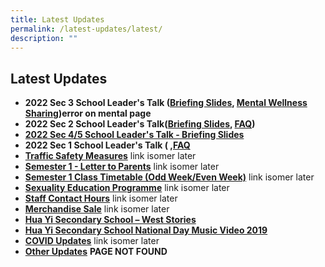 ```yaml
---
title: Latest Updates
permalink: /latest-updates/latest/
description: ""
---
```

## Latest Updates

* **2022 Sec 3 School Leader's Talk ([Briefing Slides](/files/Webinar%20for%20Sec%203%20Parents%202022%20v2.pdf), [Mental Wellness Sharing](https://huayisec.moe.edu.sg/hua-yi/qql/slot/u175/School%20Info/For%20Parents/Academic/2022/WorkshopTHK%20PSP_Mental%20Health_Teenagers_2022.pdf))error on mental page**
* **2022 Sec 2 School Leader's Talk([Briefing Slides](/files/2022-%20Webinar%20for%20Parents%20Sec%202_school%20website.pdf), [FAQ](/files/Sec%202%20Webinar%20with%20Parents%20_%20FAQ%202022.pdf))**
* **[2022 Sec 4/5 School Leader's Talk - Briefing Slides](/files/2022%20Webinar%20for%20Parents%20Sec%204_5_For%20school%20website.pdf)**
* **2022 Sec 1 School Leader's Talk ( ,[FAQ](/files/_Sec%201%20FAQs.pdf)**
* **[Traffic Safety Measures](https://huayisec-moe-edu-sg-admin.cwp.sg/others/traffic-safety-measures)** link isomer later
* **[Semester 1 - Letter to Parents](https://huayisec-moe-edu-sg-admin.cwp.sg/others/2022-semester-1-letter-to-parents)** link isomer later
* **[Semester 1 Class Timetable (Odd Week/Even Week)](https://huayisec-moe-edu-sg-admin.cwp.sg/others/2022-semester-1-class-timetable)** link isomer later
* **[Sexuality Education Programme](https://huayisec-moe-edu-sg-admin.cwp.sg/others/sexuality-education-programme)** link isomer later
* **[Staff Contact Hours](https://huayisec-moe-edu-sg-admin.cwp.sg/others/staff-contact-hours)** link isomer later
* **[Merchandise Sale](https://huayisec.moe.edu.sg/happenings-at-hua-yi/merchandise-sale)** link isomer later
* **[Hua Yi Secondary School – West Stories](/files/Annex%20E.pdf)**
* **[Hua Yi Secondary School National Day Music Video 2019](https://www.youtube.com/watch?v=6yJGX6-zAvQ&feature=youtu.be)**
* **[COVID Updates](https://huayisec.moe.edu.sg/who-we-are/our-code-of-conduct/covid-19-measures)** link isomer later
* **[Other Updates](https://huayisec.moe.edu.sg/hua-yi/latest-updates/other-updates)** **PAGE NOT FOUND**